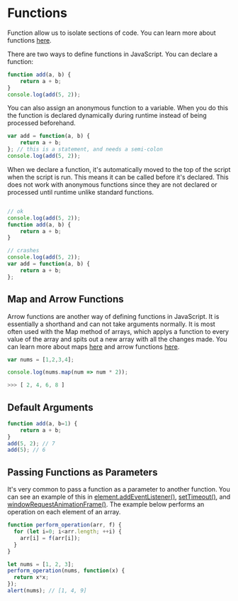

# Functions

Function allow us to isolate sections of code. You can learn more about functions [here](https://developer.mozilla.org/en-US/docs/Learn/JavaScript/Building_blocks/Build_your_own_function).

There are two ways to define functions in JavaScript. You can declare a function:

```JavaScript
function add(a, b) {
    return a + b;
}
console.log(add(5, 2));
```

You can also assign an anonymous function to a variable. When you do this the function is declared dynamically during runtime instead of being processed beforehand.

```JavaScript
var add = function(a, b) {
    return a + b;
}; // this is a statement, and needs a semi-colon
console.log(add(5, 2));
```

When we declare a function, it's automatically moved to the top of the script when the script is run. This means it can be called before it's declared. This does not work with anonymous functions since they are not declared or processed until runtime unlike standard functions.

```javascript

// ok
console.log(add(5, 2));
function add(a, b) {
    return a + b;
}

// crashes
console.log(add(5, 2));
var add = function(a, b) {
    return a + b;
};
```

## Map and Arrow Functions
Arrow functions are another way of defining functions in JavaScript. It is essentially a shorthand and can not take arguments normally. It is most often used with the Map method of arrays, which applys a function to every value of the array and spits out a new array with all the changes made. You can learn more about maps [here](https://developer.mozilla.org/en-US/docs/Web/JavaScript/Reference/Global_Objects/Array/map) and arrow functions [here](https://developer.mozilla.org/en-US/docs/Web/JavaScript/Reference/Functions/Arrow_functions).
```javascript
var nums = [1,2,3,4];

console.log(nums.map(num => num * 2));

>>> [ 2, 4, 6, 8 ]
```

## Default Arguments

```javascript
function add(a, b=1) {
    return a + b;
}
add(5, 2); // 7
add(5); // 6
```


## Passing Functions as Parameters

It's very common to pass a function as a parameter to another function. You can see an example of this in [element.addEventListener()](10%20-%20Events.md), [setTimeout()](12%20-%20Timing.md), and [windowRequestAnimationFrame()](13%20-%20Canvas%20Drawing.md). The example below performs an operation on each element of an array.

```javascript
function perform_operation(arr, f) {
  for (let i=0; i<arr.length; ++i) {
    arr[i] = f(arr[i]);
  }
}

let nums = [1, 2, 3];
perform_operation(nums, function(x) {
  return x*x;
});
alert(nums); // [1, 4, 9]
```
